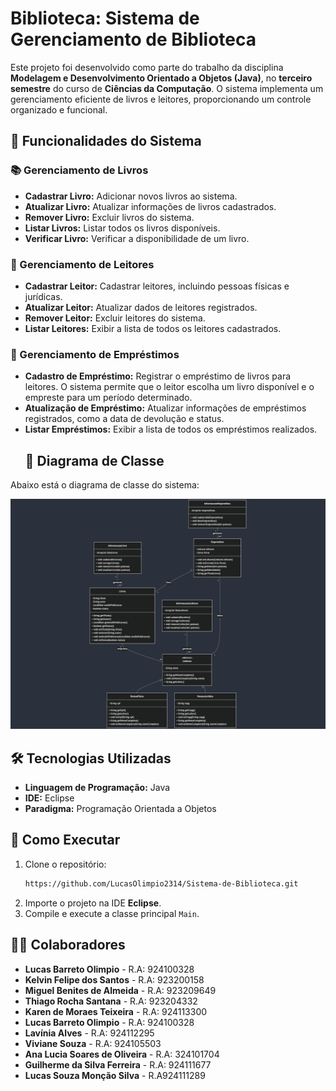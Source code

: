 # Biblioteca: Sistema de Gerenciamento de Biblioteca

Este projeto foi desenvolvido como parte do trabalho da disciplina **Modelagem e Desenvolvimento Orientado a Objetos (Java)**, no **terceiro semestre** do curso de **Ciências da Computação**. O sistema implementa um gerenciamento eficiente de livros e leitores, proporcionando um controle organizado e funcional.

## 🚀 Funcionalidades do Sistema

### 📚 Gerenciamento de Livros
- **Cadastrar Livro:** Adicionar novos livros ao sistema.
- **Atualizar Livro:** Atualizar informações de livros cadastrados.
- **Remover Livro:** Excluir livros do sistema.
- **Listar Livros:** Listar todos os livros disponíveis.
- **Verificar Livro:** Verificar a disponibilidade de um livro.

### 👥 Gerenciamento de Leitores
- **Cadastrar Leitor:** Cadastrar leitores, incluindo pessoas físicas e jurídicas.
- **Atualizar Leitor:** Atualizar dados de leitores registrados.
- **Remover Leitor:** Excluir leitores do sistema.
- **Listar Leitores:** Exibir a lista de todos os leitores cadastrados.
  
### 📖 Gerenciamento de Empréstimos
- **Cadastro de Empréstimo:** Registrar o empréstimo de livros para leitores. O sistema permite que o leitor escolha um livro disponível e o empreste para um período determinado.
- **Atualização de Empréstimo:** Atualizar informações de empréstimos registrados, como a data de devolução e status.
- **Listar Empréstimos:** Exibir a lista de todos os empréstimos realizados.
  ## 📂 Diagrama de Classe
Abaixo está o diagrama de classe do sistema:

![Diagrama de Classe](diagrama_classes.png)
  
## 🛠️ Tecnologias Utilizadas
- **Linguagem de Programação:** Java  
- **IDE:** Eclipse  
- **Paradigma:** Programação Orientada a Objetos  

## 📌 Como Executar
1. Clone o repositório:
   ```bash
   https://github.com/LucasOlimpio2314/Sistema-de-Biblioteca.git
   ```
2. Importe o projeto na IDE **Eclipse**.
3. Compile e execute a classe principal `Main`.

## 👨‍💻 Colaboradores
- **Lucas Barreto Olimpio** - R.A: 924100328  
- **Kelvin Felipe dos Santos** - R.A: 923200158  
- **Miguel Benites de Almeida** - R.A: 923209649  
- **Thiago Rocha Santana** - R.A: 923204332
- **Karen de Moraes Teixeira** - R.A: 924113300  
- **Lucas Barreto Olimpio** - R.A: 924100328  
- **Lavínia Alves** - R.A: 924112295  
- **Viviane Souza** - R.A: 924105503  
- **Ana Lucia Soares de Oliveira** - R.A: 324101704  
- **Guilherme da Silva Ferreira** - R.A: 924111677
- **Lucas Souza Monção Silva** - R.A924111289

